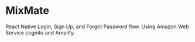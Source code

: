 # MixMate

React Native Login, Sign Up, and Forgot Password flow. Using Amazon Web Service cognito and Amplify.
